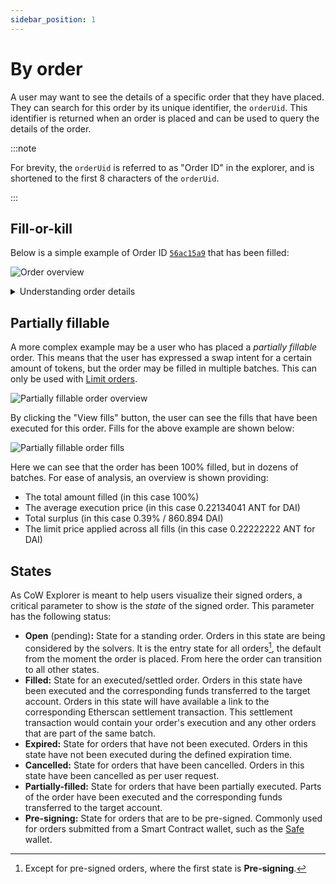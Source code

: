 ```yaml
---
sidebar_position: 1
---
```


# By order

A user may want to see the details of a specific order that they have placed.
They can search for this order by its unique identifier, the `orderUid`.
This identifier is returned when an order is placed and can be used to query the details of the order.

:::note

For brevity, the `orderUid` is referred to as "Order ID" in the explorer, and is shortened to the first 8 characters of the `orderUid`.

:::

## Fill-or-kill

Below is a simple example of Order ID [`56ac15a9`](https://explorer.cow.fi/orders/0x56ac15a9dd943743936e29d45e836e87de20b69ee32481338588922b5cc9ee4a04d84e1d86cfad5ffea5e9ab833276481bf965e46322d6ea) that has been filled:

![Order overview](/img/explorer/order_overview.png)

<details close>
    <summary>Understanding order details</summary>

| **Field** | **Description** |
|---|---|
| **Order ID** | The first 8 characters of the `orderUid` for the submitted order.  |
| **From** | The account address which signed the order. |
| **To** | The account address which will/did receive the bought amount. |
| **Transaction hash** | The on-chain settlement transaction for this order (only applicable when Status is `Filled` and not partially fillable). Can be viewed on Etherscan. |
| **Status** | The order status is either `Open`, `Filled`, `Expired`, `Cancelled`, `Partially Filled`, or `Pre-signing` |
| **Submission time** | The date and time at which the order was submitted. The timezone is based on the browser locale settings. |
| **Expiration time** | The date and time at which an order will expire and effectively be cancelled. Depending on the type of order, it may have partial fills upon expiration. |
| **Type** | CoW Protocol supports three types of orders - `Market`, `Limit` and `Liquidity`. May be further classed `Fill or Kill` or `Partial execution`. |
| **Amount** | The total sell and buy amount for this order. Sell amount includes the fee. |
| **Limit price** | The limit price is the price at which this order shall be (partially) filled, in combination with the specified slippage. The fee is already deducted from the sell amount. |
| **Execution price** | The actual price at which this order has been matched and executed, after deducting fees from the amount sold. |
| **Order surplus** | The (averaged) surplus for this order. This is the positive difference between the initial limit price and the actual (average) execution price. |
| **Filled** | Indicates what percentage amount this order has been filled and the amount sold/bought. Amount sold includes the fee. |
| **Fees** | The amount of fees paid for this order. This will show a progressive number for orders with partial fills. |
| **App Data** | The AppData hash for this order. It can denote encoded metadata with info on the app, environment and more, although not all interfaces follow the same pattern. Show more will try to decode that information. |

</details>

## Partially fillable

A more complex example may be a user who has placed a _partially fillable_ order. This means that the user has expressed a swap intent for a certain amount of tokens, but the order may be filled in multiple batches. This can only be used with [Limit orders](/cow-swap/limit).

![Partially fillable order overview](/img/explorer/order_partial_overview.png)

By clicking the "View fills" button, the user can see the fills that have been executed for this order. Fills for the above example are shown below:

![Partially fillable order fills](/img/explorer/order_partial_fills.png)

Here we can see that the order has been 100% filled, but in dozens of batches. For ease of analysis, an overview is shown providing:

- The total amount filled (in this case 100%)
- The average execution price (in this case 0.22134041 ANT for DAI)
- Total surplus (in this case 0.39% / 860.894 DAI)
- The limit price applied across all fills (in this case 0.22222222 ANT for DAI)

## States

As CoW Explorer is meant to help users visualize their signed orders, a critical parameter to show is the _state_ of the signed order. This parameter has the following status:

- **Open** (pending)**:** State for a standing order. Orders in this state are being considered by the solvers. It is the entry state for all orders[^presign], the default from the moment the order is placed. From here the order can transition to all other states.
- **Filled:** State for an executed/settled order. Orders in this state have been executed and the corresponding funds transferred to the target account. Orders in this state will have available a link to the corresponding Etherscan settlement transaction. This settlement transaction would contain your order's execution and any other orders that are part of the same batch.
- **Expired:** State for orders that have not been executed. Orders in this state have not been executed during the defined expiration time.
- **Cancelled:** State for orders that have been cancelled. Orders in this state have been cancelled as per user request.
- **Partially-filled:** State for orders that have been partially executed. Parts of the order have been executed and the corresponding funds transferred to the target account.
- **Pre-signing:** State for orders that are to be pre-signed. Commonly used for orders submitted from a Smart Contract wallet, such as the [Safe](https://safe.global/) wallet.

[^presign]: Except for pre-signed orders, where the first state is **Pre-signing**.

